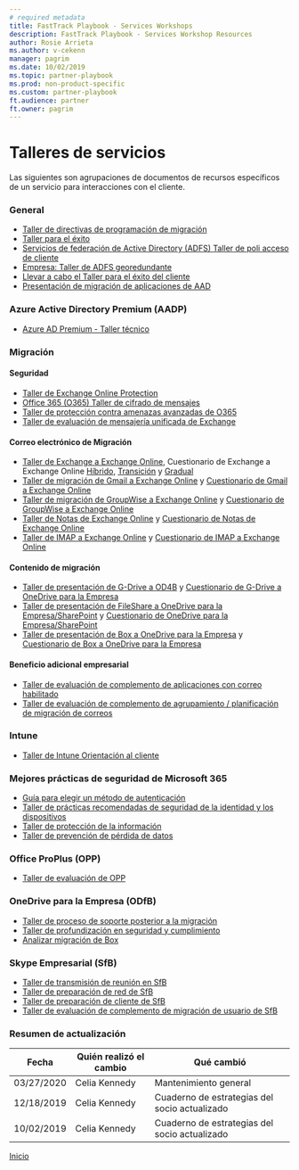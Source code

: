 ```yaml
---  
# required metadata  
title: FastTrack Playbook - Services Workshops
description: FastTrack Playbook - Services Workshop Resources
author: Rosie Arrieta
ms.author: v-cekenn
manager: pagrim
ms.date: 10/02/2019  
ms.topic: partner-playbook  
ms.prod: non-product-specific  
ms.custom: partner-playbook  
ft.audience: partner
ft.owner: pagrim
---  
```


#  Talleres de servicios

Las siguientes son agrupaciones de documentos de recursos específicos de un servicio para interacciones con el cliente.

###  General

- [Taller de directivas de programación de migración](https://aka.ms/AA7628b)
- [Taller para el éxito](https://ftdocs-bcm.azureedge.net/public/en-us-success-workshop-deck-v1.pptx)
- [Servicios de federación de Active Directory (ADFS) Taller de poli acceso de cliente](https://ftdocs-bcm.azureedge.net/public/en-us-adfs-client-access-policy-workshop-v1.pptx)
- [Empresa: Taller de ADFS georedundante](https://ftdocs-bcm.azureedge.net/public/en-us-adfs-geo-redundant-v1.pptx)
- [Llevar a cabo el Taller para el éxito del cliente](assess-conduct-customer-success-workshop-partner.md)
- [Presentación de migración de aplicaciones de AAD](https://aka.ms/frpaadappmigrationdeck)

### Azure Active Directory Premium (AADP)

- [Azure AD Premium - Taller técnico](https://aka.ms/FRPFTOPTask2533WorkshopLocalized)

###  Migración

#### Seguridad

- [Taller de Exchange Online Protection](https://ftdocs-bcm.azureedge.net/public/en-us-o365-eop-workshop-v1.pptx)
- [Office 365 (O365) Taller de cifrado de mensajes](https://ftdocs-bcm.azureedge.net/public/en-us-o365-ome-workshop-v1.pptx)
- [Taller de protección contra amenazas avanzadas de O365](https://ftdocs-bcm.azureedge.net/public/en-us-365-atp-workshop-v1.pptx)
- [Taller de evaluación de mensajería unificada de Exchange](https://ftdocs-bcm.azureedge.net/public/en-us-exchange-unified-messaging-assessment-workshop-v1.pptx)

#### Correo electrónico de Migración

- [Taller de Exchange a Exchange Online](https://aka.ms/AA6sezx), Cuestionario de Exchange a Exchange Online [Híbrido](https://aka.ms/AA6sez9), [Transición](https://aka.ms/AA6sezd) y [Gradual](https://aka.ms/AA6smno)
- [Taller de migración de Gmail a Exchange Online](https://aka.ms/AA6toq2) y [Cuestionario de Gmail a Exchange Online](https://aka.ms/AA6toq2)
- [Taller de migración de GroupWise a Exchange Online](https://aka.ms/AA6toq2) y [Cuestionario de GroupWise a Exchange Online](https://aka.ms/AA6sgi3)
- [Taller de Notas de Exchange Online](https://aka.ms/AA6so22) y [Cuestionario de Notas de Exchange Online](https://aka.ms/AA6so92)
- [Taller de IMAP a Exchange Online](https://aka.ms/AA6toqa) y [Cuestionario de IMAP a Exchange Online](https://aka.ms/AA6twa6)

#### Contenido de migración

- [Taller de presentación de G-Drive a OD4B](https://aka.ms/AA6tuzy) y [Cuestionario de G-Drive a OneDrive para la Empresa](https://aka.ms/AA6tuzg)
- [Taller de presentación de FileShare a OneDrive para la Empresa/SharePoint](https://aka.ms/AA6s9hw) y [Cuestionario de OneDrive para la Empresa/SharePoint](https://aka.ms/AA6s1qw)
- [Taller de presentación de Box a OneDrive para la Empresa](https://aka.ms/AA6s1qo) y [Cuestionario de Box a OneDrive para la Empresa](https://aka.ms/AA6s1qw)

####  Beneficio adicional empresarial

- [Taller de evaluación de complemento de aplicaciones con correo habilitado](https://ftdocs-bcm.azureedge.net/public/en-us-mail-enabled-apps-add-on-assessment-workshop-v1.pptx)
- [Taller de evaluación de complemento de agrupamiento / planificación de migración de correos](https://ftdocs-bcm.azureedge.net/public/mail-migration-grouping-planning-addon-assment-workshop-v1.pptx)

###  Intune

- [Taller de Intune Orientación al cliente](https://ftdocs-bcm.azureedge.net/public/m365-ems-microsoft-intune-workshops-v1.pdf)

###  Mejores prácticas de seguridad de Microsoft 365

- [Guía para elegir un método de autenticación](FRPHubAADPChoosingtherightauthentication)
- [Taller de prácticas recomendadas de seguridad de la identidad y los dispositivos](https://aka.ms/FRPDeploySecurelyGuidance)
- [Taller de protección de la información](https://ftdocs-bcm.azureedge.net/public/en-us-o365-ip-discussion-v1.pptx)
- [Taller de prevención de pérdida de datos](https://ftdocs-bcm.azureedge.net/public/en-us-o365-dlp-workshop-v1.pptx)

### Office ProPlus (OPP)

- [Taller de evaluación de OPP](https://ftdocs-bcm.azureedge.net/public/en-us-o365-proplus-assessment-workshop-v4.pptx)

### OneDrive para la Empresa (ODfB)

- [Taller de proceso de soporte posterior a la migración](https://ftdocs-bcm.azureedge.net/public/od4b-post-migration-support-process-workshop-v1.pptx)
- [Taller de profundización en seguridad y cumplimiento](https://ftdocs-bcm.azureedge.net/public/en-us-onedrive-securityandcompliance-v1.pptx)
- [Analizar migración de Box](https://ftdocs-bcm.azureedge.net/public/discuss-box-migration-v1.docx)

### Skype Empresarial (SfB)

- [Taller de transmisión de reunión en SfB](https://ftdocs-bcm.azureedge.net/public/sfb-meeting-broadcast-v1.pptx)
- [Taller de preparación de red de SfB](https://ftdocs-bcm.azureedge.net/public/sfb-network-readiness-v1.pptx)
- [Taller de preparación de cliente de SfB](https://ftdocs-bcm.azureedge.net/public/en-us-sfbclientreadiness-v1.pptx)
- [Taller de evaluación de complemento de migración de usuario de SfB](https://ftdocs-bcm.azureedge.net/public/en-us-sfb-user-migration-add-on-assessmentworkshop-v1.pptx)

### Resumen de actualización

|Fecha|Quién realizó el cambio|Qué cambió|
|---------|---------------|----------------------------|
|03/27/2020| Celia Kennedy| Mantenimiento general|
|12/18/2019| Celia Kennedy| Cuaderno de estrategias del socio actualizado|
|10/02/2019| Celia Kennedy| Cuaderno de estrategias del socio actualizado|

[Inicio](http://partner-docs.microsoft.com)
